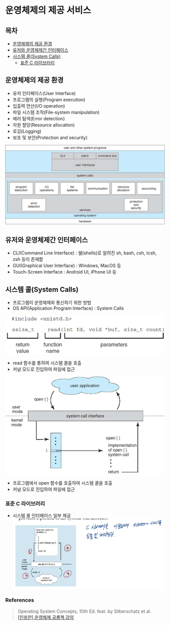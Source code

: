 # 운영체제의 제공 서비스
## 목차
- [운영체제의 제공 환경](#운영체제의-제공-환경)
- [유저와 운영체제간 인터페이스](#유저와-운영체제간-인터페이스)
- [시스템 콜(System Calls)](#시스템-콜(System-Calls))
  - [표준 C 라이브러리](#표준-C-라이브러리)

## 운영체제의 제공 환경
- 유저 인터페이스(User Interface)
- 프로그램의 실행(Program execution)
- 입출력 연산(I/O operation)
- 파일 시스템 조작(File-system manipulation)
- 에러 탐색(Error detection)
- 자원 할당(Resource allocation)
- 로깅(Logging)
- 보호 및 보안(Protection and security)

![img.png](image/img.png)

## 유저와 운영체제간 인터페이스
- CLI(Command Line Interface) : 쉘(shells)로 알려진 sh, bash, csh, tcsh, zsh 등이 존재함
- GUI(Graphical User Interface) : Windows, MacOS 등
- Touch-Screen Interface : Android UI, iPhone UI 등

## 시스템 콜(System Calls)
- 프로그램이 운영체제와 통신하기 위한 방법
- OS API(Application Program Interface) : System Calls

![img_1.png](image/img_1.png)
- read 함수를 통하여 시스템 콜을 호출
- 커널 모드로 진입하여 파일에 접근

![img_2.png](image/img_2.png)
- 프로그램에서 open 함수를 호출하여 시스템 콜을 호출
- 커널 모드로 진입하여 파일에 접근

### 표준 C 라이브러리
- 시스템 콜 인터페이스 일부 제공
![img_3.png](image/img_3.png)

### References

> Operating System Concepts, 10th Ed. feat. by Silberschatz et al.  
> [\[인프런\] 운영체제 공룡책 강의](https://www.inflearn.com/course/%EC%9A%B4%EC%98%81%EC%B2%B4%EC%A0%9C-%EA%B3%B5%EB%A3%A1%EC%B1%85-%EC%A0%84%EA%B3%B5%EA%B0%95%EC%9D%98/dashboard)